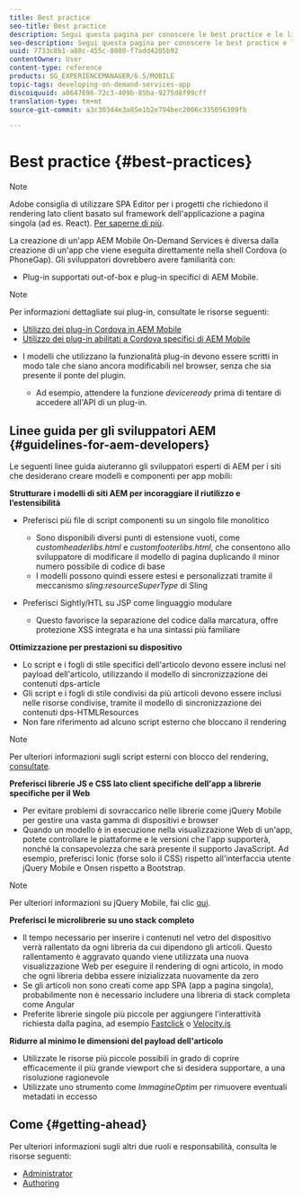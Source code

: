 ```yaml
---
title: Best practice
seo-title: Best practice
description: Segui questa pagina per conoscere le best practice e le linee guida che aiuteranno gli sviluppatori esperti di AEM per i siti che desiderano creare modelli e componenti per app mobili.
seo-description: Segui questa pagina per conoscere le best practice e le linee guida che aiuteranno gli sviluppatori esperti di AEM per i siti che desiderano creare modelli e componenti per app mobili.
uuid: 7733c8b1-a88c-455c-8080-f7add4205b92
contentOwner: User
content-type: reference
products: SG_EXPERIENCEMANAGER/6.5/MOBILE
topic-tags: developing-on-demand-services-app
discoiquuid: a0647696-72c3-409b-85ba-9275d8f99cff
translation-type: tm+mt
source-git-commit: a3c303d4e3a85e1b2e794bec2006c335056309fb

---
```



# Best practice {#best-practices}

>[!NOTE]
>
>Adobe consiglia di utilizzare SPA Editor per i progetti che richiedono il rendering lato client basato sul framework dell&#39;applicazione a pagina singola (ad es. React). [Per saperne di più](/help/sites-developing/spa-overview.md).

La creazione di un&#39;app AEM Mobile On-Demand Services è diversa dalla creazione di un&#39;app che viene eseguita direttamente nella shell Cordova (o PhoneGap). Gli sviluppatori dovrebbero avere familiarità con:

* Plug-in supportati out-of-box e plug-in specifici di AEM Mobile.

>[!NOTE]
>
>Per informazioni dettagliate sui plug-in, consultate le risorse seguenti:
>
>* [Utilizzo dei plug-in Cordova in AEM Mobile](https://helpx.adobe.com/digital-publishing-solution/help/cordova-api.html)
>* [Utilizzo dei plug-in abilitati a Cordova specifici di AEM Mobile](https://helpx.adobe.com/digital-publishing-solution/help/app-runtime-api.html)
>



* I modelli che utilizzano la funzionalità plug-in devono essere scritti in modo tale che siano ancora modificabili nel browser, senza che sia presente il ponte del plugin.

   * Ad esempio, attendere la funzione *deviceready* prima di tentare di accedere all&#39;API di un plug-in.

## Linee guida per gli sviluppatori AEM {#guidelines-for-aem-developers}

Le seguenti linee guida aiuteranno gli sviluppatori esperti di AEM per i siti che desiderano creare modelli e componenti per app mobili:

**Strutturare i modelli di siti AEM per incoraggiare il riutilizzo e l’estensibilità**

* Preferisci più file di script componenti su un singolo file monolitico

   * Sono disponibili diversi punti di estensione vuoti, come *customheaderlibs.html* e *customfooterlibs.html*, che consentono allo sviluppatore di modificare il modello di pagina duplicando il minor numero possibile di codice di base
   * I modelli possono quindi essere estesi e personalizzati tramite il meccanismo *sling:resourceSuperType* di Sling

* Preferisci Sightly/HTL su JSP come linguaggio modulare

   * Questo favorisce la separazione del codice dalla marcatura, offre protezione XSS integrata e ha una sintassi più familiare

**Ottimizzazione per prestazioni su dispositivo**

* Lo script e i fogli di stile specifici dell&#39;articolo devono essere inclusi nel payload dell&#39;articolo, utilizzando il modello di sincronizzazione dei contenuti dps-article
* Gli script e i fogli di stile condivisi da più articoli devono essere inclusi nelle risorse condivise, tramite il modello di sincronizzazione dei contenuti dps-HTMLResources
* Non fare riferimento ad alcuno script esterno che bloccano il rendering

>[!NOTE]
>
>Per ulteriori informazioni sugli script esterni con blocco del rendering, [consultate](https://developers.google.com/speed/docs/insights/BlockingJS).

**Preferisci librerie JS e CSS lato client specifiche dell&#39;app a librerie specifiche per il Web**

* Per evitare problemi di sovraccarico nelle librerie come jQuery Mobile per gestire una vasta gamma di dispositivi e browser
* Quando un modello è in esecuzione nella visualizzazione Web di un&#39;app, potete controllare le piattaforme e le versioni che l&#39;app supporterà, nonché la consapevolezza che sarà presente il supporto JavaScript. Ad esempio, preferisci Ionic (forse solo il CSS) rispetto all&#39;interfaccia utente jQuery Mobile e Onsen rispetto a Bootstrap.

>[!NOTE]
>
>Per ulteriori informazioni su jQuery Mobile, fai clic [qui](https://jquerymobile.com/browser-support/1.4/).

**Preferisci le microlibrerie su uno stack completo**

* Il tempo necessario per inserire i contenuti nel vetro del dispositivo verrà rallentato da ogni libreria da cui dipendono gli articoli. Questo rallentamento è aggravato quando viene utilizzata una nuova visualizzazione Web per eseguire il rendering di ogni articolo, in modo che ogni libreria debba essere inizializzata nuovamente da zero
* Se gli articoli non sono creati come app SPA (app a pagina singola), probabilmente non è necessario includere una libreria di stack completa come Angular
* Preferite librerie singole più piccole per aggiungere l&#39;interattività richiesta dalla pagina, ad esempio [Fastclick](https://github.com/ftlabs/fastclick) o [Velocity.js](https://velocityjs.org)

**Ridurre al minimo le dimensioni del payload dell&#39;articolo**

* Utilizzate le risorse più piccole possibili in grado di coprire efficacemente il più grande viewport che si desidera supportare, a una risoluzione ragionevole
* Utilizzate uno strumento come *ImmagineOptim* per rimuovere eventuali metadati in eccesso

## Come {#getting-ahead}

Per ulteriori informazioni sugli altri due ruoli e responsabilità, consulta le risorse seguenti:

* [Administrator](/help/mobile/aem-mobile.md)
* [Authoring](/help/mobile/aem-mobile-on-demand.md)

